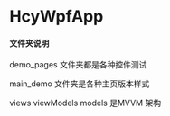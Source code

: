 # HcyWpfApp

#### 文件夹说明
demo_pages 文件夹都是各种控件测试

main_demo 文件夹是各种主页版本样式

views viewModels models 是MVVM 架构
